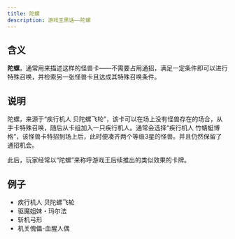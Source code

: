 ```yaml
---
title: 陀螺
description: 游戏王黑话——陀螺
---
```


## 含义

**陀螺**，通常用来描述这样的怪兽卡——不需要占用通招，满足一定条件即可以进行特殊召唤，并检索另一张怪兽卡且达成其特殊召唤条件。

## 说明

陀螺，来源于“疾行机人 贝陀螺飞轮”，该卡可以在场上没有怪兽存在的场合，从手卡特殊召唤，随后从卡组加入一只疾行机人。通常会选择“疾行机人 竹蜻蜓博格”，该怪兽卡特招到场上后，此时便凑齐两个等级3星的怪兽。并且仍然保留了通招机会。

此后，玩家经常以“陀螺”来称呼游戏王后续推出的类似效果的卡牌。

## 例子

- 疾行机人 贝陀螺飞轮
- 驱魔姐妹・玛尔法
- 斩机弓形
- 机关傀儡-血腥人偶
